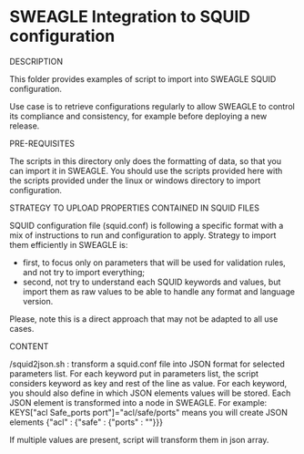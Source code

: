 # SWEAGLE Integration to SQUID configuration

DESCRIPTION

This folder provides examples of script to import into SWEAGLE SQUID configuration.

Use case is to retrieve configurations regularly to allow SWEAGLE to control its compliance and consistency, for example before deploying a new release.


PRE-REQUISITES

The scripts in this directory only does the formatting of data, so that you can import it in SWEAGLE.
You should use the scripts provided here with the scripts provided under the linux or windows directory to import configuration.


STRATEGY TO UPLOAD PROPERTIES CONTAINED IN SQUID FILES

SQUID configuration file (squid.conf) is following a specific format with a mix of instructions to run and configuration to apply.
Strategy to import them efficiently in SWEAGLE is:
- first, to focus only on parameters that will be used for validation rules, and not try to import everything;
- second, not try to understand each SQUID keywords and values, but import them as raw values to be able to handle any format and language version.

Please, note this is a direct approach that may not be adapted to all use cases.


CONTENT

/squid2json.sh : transform a squid.conf file into JSON format for selected parameters list.
For each keyword put in parameters list, the script considers keyword as key and rest of the line as value.
For each keyword, you should also define in which JSON elements values will be stored. Each JSON element is transformed into a node in SWEAGLE.
For example:
KEYS["acl Safe_ports port"]="acl/safe/ports" means you will create JSON elements {"acl" : {"safe" : {"ports" : "<value>"}}}

If multiple values are present, script will transform them in json array.
